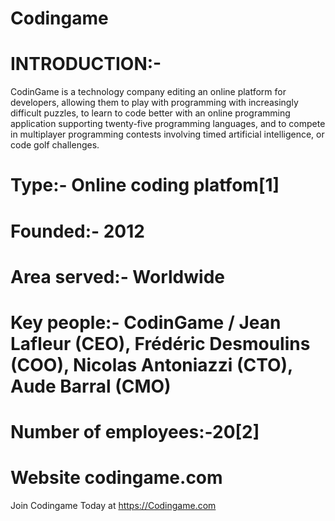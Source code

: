 # Codingame
# INTRODUCTION:-
CodinGame is a technology company editing an online platform for developers, allowing them to play with programming with increasingly difficult puzzles, to learn to code better with an online programming application supporting twenty-five programming languages, and to compete in multiplayer programming contests involving timed artificial intelligence, or code golf challenges.
# Type:- Online coding platfom[1]
# Founded:- 2012
# Area served:- Worldwide
# Key people:- CodinGame / Jean Lafleur (CEO), Frédéric Desmoulins (COO), Nicolas Antoniazzi (CTO), Aude Barral (CMO)
# Number of employees:-20[2]
# Website	codingame.com
Join Codingame Today at https://Codingame.com
